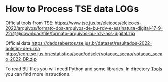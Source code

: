 #   How to Process TSE data LOGs

Official tools from TSE: https://www.tse.jus.br/eleicoes/eleicoes-2022/arquivos/formato-dos-arquivos-de-bu-rdv-e-assinatura-digital-17-9-22/@@download/file/formato-arquivos-bu-rdv-ass-digital.zip

Official data:https://dadosabertos.tse.jus.br/dataset/resultados-2022-boletim-de-urna
              https://cdn.tse.jus.br/estatistica/sead/odsele/votacao_secao/votacao_secao_2022_BR.zip

To read BU files you will need Python and some libraries. In directory <a href=Tools>Tools</a> you can find more instructions.

